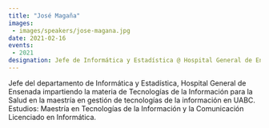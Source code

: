 ```yaml
---
title: "José Magaña"
images:
 - images/speakers/jose-magana.jpg
date: 2021-02-16
events:
 - 2021
designation: Jefe de Informática y Estadística @ Hospital General de Ensenada 
---
```


Jefe del departamento de Informática y Estadística, Hospital General de Ensenada impartiendo la materia de Tecnologías de la Información para la Salud en la maestría en gestión de tecnologías de la información en UABC. Estudios: Maestría en Tecnologías de la Información y la Comunicación Licenciado en Informática.